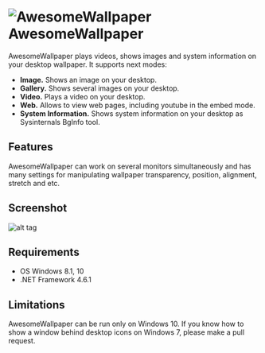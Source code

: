 ![AwesomeWallpaper](https://user-images.githubusercontent.com/8102586/68278979-875dab00-0083-11ea-9b03-3293b5101d25.png) AwesomeWallpaper
=============

AwesomeWallpaper plays videos, shows images and system information on your desktop wallpaper. It supports next modes:

* **Image.** Shows an image on your desktop.
* **Gallery.** Shows several images on your desktop.
* **Video.** Plays a video on your desktop.
* **Web.** Allows to view web pages, including youtube in the embed mode.
* **System Information.** Shows system information on your desktop as Sysinternals BgInfo tool.

Features
--------------------

AwesomeWallpaper can work on several monitors simultaneously and has many settings for manipulating wallpaper transparency, position, alignment, stretch and etc.

Screenshot
------------------

![alt tag](https://user-images.githubusercontent.com/8102586/68137367-e910fe80-ff37-11e9-8e4f-6fec49c3d036.jpg)

Requirements
--------------------

* OS Windows 8.1, 10
* .NET Framework 4.6.1

Limitations
--------------------

AwesomeWallpaper can be run only on Windows 10. If you know how to show a window behind desktop icons on Windows 7, please make a pull request.
